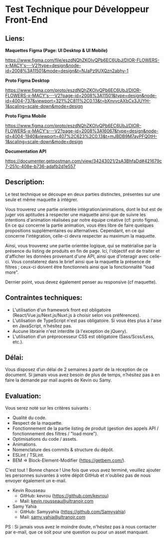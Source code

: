 # Test Technique pour Développeur Front-End

## Liens:
**Maquettes Figma (Page: UI Desktop & UI Mobile)**

https://www.figma.com/file/eszdNQhZKOIvQPb6EC6UbJ/DIOR-FLOWERS-x-MACY's---V2?type=design&node-id=2008%3A11501&mode=design&t=NJaPz9UXQzn2abhy-1

**Proto Figma Desktop**

https://www.figma.com/proto/eszdNQhZKOIvQPb6EC6UbJ/DIOR-FLOWERS-x-MACY's---V2?page-id=2008%3A11501&type=design&node-id=4004-737&viewport=321%2C811%2C0.13&t=bXnvvcAXbCx3JUYH-1&scaling=scale-down&mode=design

**Proto Figma Mobile**

https://www.figma.com/proto/eszdNQhZKOIvQPb6EC6UbJ/DIOR-FLOWERS-x-MACY's---V2?page-id=2008%3A16067&type=design&node-id=4004-1940&viewport=407%2C623%2C0.13&t=mJBDB9M7ayPFQ0tH-1&scaling=scale-down&mode=design

**Documentation API**

https://documenter.getpostman.com/view/34243021/2sA3BhfaDd#421679c7-251c-408e-b736-adafb2d1e557

## Description:

Le test technique se découpe en deux parties distinctes, présentes sur une seule et même maquette à intégrer.

Vous trouverez une partie orientée intégration/animations, dont le but est de juger vos aptitudes à respecter une maquette ainsi que de suivre les intentions d'animation réalisées par notre équipe créative (cf: proto figma). En ce qui concerne la partie animation, vous êtes libre de faire quelques propositions supplémentaires ou alternatives. Cependant, en ce qui concerne l'intégration, celle-ci devra respecter au maximum la maquette.

Ainsi, vous trouverez une partie orientée logique, qui se matérialise par la présence du listing de produits en fin de page. Ici, l'objectif est de traiter et d'afficher les données provenant d'une API, ainsi que d'interagir avec celle-ci. Vous constaterez dans le brief ainsi que la maquette la présence de filtres ; ceux-ci doivent être fonctionnels ainsi que la fonctionnalité "load more".

Dernier point, vous devez également penser au responsive (cf maquette).

## Contraintes techniques:

- L'utilisation d'un framework front est obligatoire (React/Vue.js/Next.js/Nuxt.js à choisir selon vos préférences).
- L'utilisation de TypeScript n'est pas obligatoire. Si vous êtes plus à l'aise en JavaScript, n'hésitez pas.
- Aucune librairie n'est interdite (à l'exception de jQuery).
- L'utilisation d'un préprocesseur CSS est obligatoire (Sass/Scss/Less, etc.).

## Délai:

Vous disposez d’un délai de 2 semaines à partir de la réception de ce document. Si jamais vous avez besoin de plus de temps, n’hésitez pas à en faire la demande par mail auprès de Kevin ou Samy.

## Evaluation:

Vous serez noté sur les critères suivants :
- Qualité du code.
- Respect de la maquette.
- Fonctionnement de la partie listing de produit (gestion des appels API / fonctionnement des filtres / "load more").
- Optimisations du code / assets.
- Animations.
- Nomenclature des commits & structure du dépôt.
- ESLint / TSLint.
- BEM => Block-Element-Modifier (https://getbem.com/).

C'est tout ! Bonne chance ! Une fois que vous avez terminé, veuillez ajouter les personnes suivantes à votre dépôt GitHub et n'oubliez pas de nous envoyer également un e-mail.

- Kevin Rousseau
  - GitHub: kevrou (https://github.com/kevrou)
  - Mail: kevin.rousseau@ultranoir.com
- Samy Yahia
  - GitHub: Samyyahia (https://github.com/Samyyahia)
  - Mail: samy.yahia@ultranoir.com

PS : Si jamais vous avez le moindre doute, n'hésitez pas à nous contacter par e-mail, que ce soit pour une question ou pour un asset manquant.
